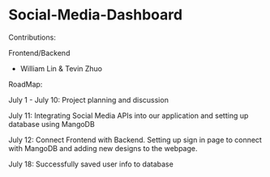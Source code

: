 # Social-Media-Dashboard

Contributions:

Frontend/Backend
  - William Lin & Tevin Zhuo

RoadMap: 

July 1 - July 10: Project planning and discussion

July 11: Integrating Social Media APIs into our application and setting up database using MangoDB

July 12: Connect Frontend with Backend. Setting up sign in page to connect with MangoDB and adding new designs to the webpage.

July 18: Successfully saved user info to database
